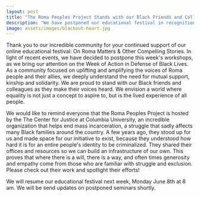 ```yaml
---
layout: post
title: "The Roma Peoples Project Stands with our Black Friends and Colleagues"
description: "We have postponed our educational festival in recognition of the Week of Action in Defense of Black Lives."
image: assets/images/blackout-heart.jpg
---
```

Thank you to our incredible community for your continued support of our online educational festival: On Roma Matters & Other Compelling Stories. In light of recent events, we have decided to postpone this week's workshops, as we bring our attention on the Week of Action in Defense of Black Lives. As a community focused on uplifting and amplifying the voices of Roma people and their allies, we deeply understand the need for mutual support, kinship and solidarity. We are proud to stand with our Black friends and colleagues as they make their voices heard. We envision a world where equality is not just a concept to aspire to, but is the lived experience of all people.

We would like to remind everyone that the Roma Peoples Project is hosted by the The Center for Justice at Columbia University, an incredible organization that helps end mass incarceration, a struggle that sadly affects many Black families around the country. A few years ago, they stood up for us and made space for our initiative to exist, because they understood how hard it is for an entire people's identity to be criminalized. They shared their offices and resources so we can build an infrastructure of our own. This proves that where there is a will, there is a way, and often times generosity and empathy come from those who are familiar with struggle and exclusion. Please check out their work and spotlight their efforts!

We will resume our educational festival next week, Monday June 8th at 8 am. We will be send updates on postponed seminars shortly.
